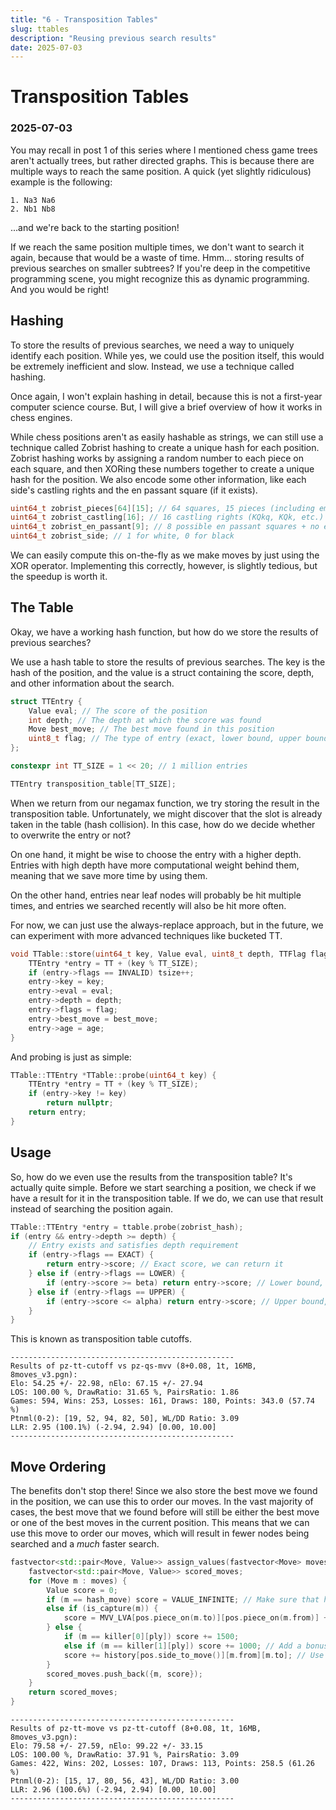 ```yaml
---
title: "6 - Transposition Tables"
slug: ttables
description: "Reusing previous search results"
date: 2025-07-03
---
```


# Transposition Tables
### 2025-07-03

You may recall in post 1 of this series where I mentioned chess game trees aren't actually trees, but rather directed graphs. This is because there are multiple ways to reach the same position. A quick (yet slightly ridiculous) example is the following:

```
1. Na3 Na6
2. Nb1 Nb8
```

...and we're back to the starting position!

If we reach the same position multiple times, we don't want to search it again, because that would be a waste of time. Hmm... storing results of previous searches on smaller subtrees? If you're deep in the competitive programming scene, you might recognize this as dynamic programming. And you would be right!

## Hashing

To store the results of previous searches, we need a way to uniquely identify each position. While yes, we could use the position itself, this would be extremely inefficient and slow. Instead, we use a technique called hashing.

Once again, I won't explain hashing in detail, because this is not a first-year computer science course. But, I will give a brief overview of how it works in chess engines.

While chess positions aren't as easily hashable as strings, we can still use a technique called Zobrist hashing to create a unique hash for each position. Zobrist hashing works by assigning a random number to each piece on each square, and then XORing these numbers together to create a unique hash for the position. We also encode some other information, like each side's castling rights and the en passant square (if it exists).

```cpp
uint64_t zobrist_pieces[64][15]; // 64 squares, 15 pieces (including empty square)
uint64_t zobrist_castling[16]; // 16 castling rights (KQkq, KQk, etc.)
uint64_t zobrist_en_passant[9]; // 8 possible en passant squares + no en passant
uint64_t zobrist_side; // 1 for white, 0 for black
```

We can easily compute this on-the-fly as we make moves by just using the XOR operator. Implementing this correctly, however, is slightly tedious, but the speedup is worth it.

## The Table

Okay, we have a working hash function, but how do we store the results of previous searches?

We use a hash table to store the results of previous searches. The key is the hash of the position, and the value is a struct containing the score, depth, and other information about the search.

```cpp
struct TTEntry {
	Value eval; // The score of the position
	int depth; // The depth at which the score was found
	Move best_move; // The best move found in this position
	uint8_t flag; // The type of entry (exact, lower bound, upper bound) so we don't use cutoff scores as exact scores
};

constexpr int TT_SIZE = 1 << 20; // 1 million entries

TTEntry transposition_table[TT_SIZE];
```

When we return from our negamax function, we try storing the result in the transposition table. Unfortunately, we might discover that the slot is already taken in the table (hash collision). In this case, how do we decide whether to overwrite the entry or not?

On one hand, it might be wise to choose the entry with a higher depth. Entries with high depth have more computational weight behind them, meaning that we save more time by using them.

On the other hand, entries near leaf nodes will probably be hit multiple times, and entries we searched recently will also be hit more often.

For now, we can just use the always-replace approach, but in the future, we can experiment with more advanced techniques like bucketed TT.

```cpp
void TTable::store(uint64_t key, Value eval, uint8_t depth, TTFlag flag, Move best_move, uint8_t age) {
	TTEntry *entry = TT + (key % TT_SIZE);
	if (entry->flags == INVALID) tsize++;
	entry->key = key;
	entry->eval = eval;
	entry->depth = depth;
	entry->flags = flag;
	entry->best_move = best_move;
	entry->age = age;
}
```

And probing is just as simple:

```cpp
TTable::TTEntry *TTable::probe(uint64_t key) {
	TTEntry *entry = TT + (key % TT_SIZE);
	if (entry->key != key)
		return nullptr;
	return entry;
}
```

## Usage

So, how do we even use the results from the transposition table? It's actually quite simple. Before we start searching a position, we check if we have a result for it in the transposition table. If we do, we can use that result instead of searching the position again.

```cpp
TTable::TTEntry *entry = ttable.probe(zobrist_hash);
if (entry && entry->depth >= depth) {
	// Entry exists and satisfies depth requirement
	if (entry->flags == EXACT) {
		return entry->score; // Exact score, we can return it
	} else if (entry->flags == LOWER) {
		if (entry->score >= beta) return entry->score; // Lower bound, we can prune the search
	} else if (entry->flags == UPPER) {
		if (entry->score <= alpha) return entry->score; // Upper bound, we can prune the search
	}
}
```

This is known as transposition table cutoffs.

```
--------------------------------------------------
Results of pz-tt-cutoff vs pz-qs-mvv (8+0.08, 1t, 16MB, 8moves_v3.pgn):
Elo: 54.25 +/- 22.98, nElo: 67.15 +/- 27.94
LOS: 100.00 %, DrawRatio: 31.65 %, PairsRatio: 1.86
Games: 594, Wins: 253, Losses: 161, Draws: 180, Points: 343.0 (57.74 %)
Ptnml(0-2): [19, 52, 94, 82, 50], WL/DD Ratio: 3.09
LLR: 2.95 (100.1%) (-2.94, 2.94) [0.00, 10.00]
--------------------------------------------------
```

## Move Ordering

The benefits don't stop there! Since we also store the best move we found in the position, we can use this to order our moves. In the vast majority of cases, the best move that we found before will still be either the best move or one of the best moves in the current position. This means that we can use this move to order our moves, which will result in fewer nodes being searched and a *much* faster search.

```cpp
fastvector<std::pair<Move, Value>> assign_values(fastvector<Move> moves, Board& pos, int ply, Move hash_move) {
	fastvector<std::pair<Move, Value>> scored_moves;
	for (Move m : moves) {
		Value score = 0;
		if (m == hash_move) score = VALUE_INFINITE; // Make sure that hash move goes first
		else if (is_capture(m)) {
			score = MVV_LVA[pos.piece_on(m.to)][pos.piece_on(m.from)] + 10000; // Add an offset for captures
		} else {
			if (m == killer[0][ply]) score += 1500;
			else if (m == killer[1][ply]) score += 1000; // Add a bonus for killer moves
			score += history[pos.side_to_move()][m.from][m.to]; // Use history heuristic for quiet moves
		}
		scored_moves.push_back({m, score});
	}
	return scored_moves;
}
```

```
--------------------------------------------------
Results of pz-tt-move vs pz-tt-cutoff (8+0.08, 1t, 16MB, 8moves_v3.pgn):
Elo: 79.58 +/- 27.59, nElo: 99.22 +/- 33.15
LOS: 100.00 %, DrawRatio: 37.91 %, PairsRatio: 3.09
Games: 422, Wins: 202, Losses: 107, Draws: 113, Points: 258.5 (61.26 %)
Ptnml(0-2): [15, 17, 80, 56, 43], WL/DD Ratio: 3.00
LLR: 2.96 (100.6%) (-2.94, 2.94) [0.00, 10.00]
--------------------------------------------------
```